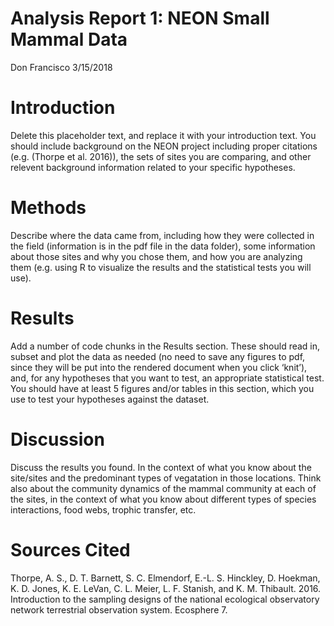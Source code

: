 Analysis Report 1: NEON Small Mammal Data
================
Don Francisco
3/15/2018

# Introduction

Delete this placeholder text, and replace it with your introduction
text. You should include background on the NEON project including proper
citations (e.g. (Thorpe et al. 2016)), the sets of sites you are
comparing, and other relevent background information related to your
specific hypotheses.

# Methods

Describe where the data came from, including how they were collected in
the field (information is in the pdf file in the data folder), some
information about those sites and why you chose them, and how you are
analyzing them (e.g. using R to visualize the results and the
statistical tests you will use).

# Results

Add a number of code chunks in the Results section. These should read
in, subset and plot the data as needed (no need to save any figures to
pdf, since they will be put into the rendered document when you click
‘knit’), and, for any hypotheses that you want to test, an appropriate
statistical test. You should have at least 5 figures and/or tables in
this section, which you use to test your hypotheses against the dataset.

# Discussion

Discuss the results you found. In the context of what you know about the
site/sites and the predominant types of vegatation in those locations.
Think also about the community dynamics of the mammal community at each
of the sites, in the context of what you know about different types of
species interactions, food webs, trophic transfer, etc.

# Sources Cited

<div id="refs" class="references">

<div id="ref-thorpe2016introduction">

Thorpe, A. S., D. T. Barnett, S. C. Elmendorf, E.-L. S. Hinckley, D.
Hoekman, K. D. Jones, K. E. LeVan, C. L. Meier, L. F. Stanish, and K. M.
Thibault. 2016. Introduction to the sampling designs of the national
ecological observatory network terrestrial observation system. Ecosphere
7.

</div>

</div>
